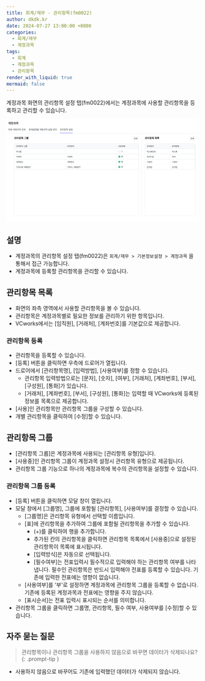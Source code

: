 ```yaml
---
title: 회계/재무 - 관리항목(fm0022)
author: dkdk.kr
date: 2024-07-27 13:00:00 +0800
categories:
  - 회계/재무
  - 계정과목
tags:
  - 회계
  - 계정과목
  - 관리항목
render_with_liquid: true
mermaid: false
---
```

계정과목 화면의 관리항목 설정 탭(fm0022)에서는 계정과목에 사용할 관리항목을 등록하고 관리할 수 있습니다.  

![](assets/img/Pasted%20image%2020250417144424.png)
## 설명

- 계정과목의 관리항목 설정 탭(fm0022)은 `회계/재무 > 기본정보설정 > 계정과목` 을 통해서 접근 가능합니다.
- 계정과목에 등록할 관리항목을 관리할 수 있습니다. 

## 관리항목 목록

- 화면의 좌측 영역에서 사용할 관리항목을 볼 수 있습니다.
- 관리항목은 계정과목별로 필요한 정보를 관리하기 위한 항목입니다. 
- VCworks에서는 [임직원], [거래처], [계좌번호]를 기본값으로 제공합니다.
### 관리항목 등록
- 관리항목을 등록할 수 있습니다.
- [등록] 버튼을 클릭하면 우측에 드로어가 열립니다.
- 드로어에서 [관리항목명], [입력방법], [사용여부]를 정할 수 있습니다.
	- 관리항목 입력방법으로는  [문자], [숫자], [여부], [거래처], [계좌번호], [부서], [구성원], [통화]가 있습니다. 
	- [거래처], [계좌번호], [부서], [구성원], [통화]는 입력할 때 VCworks에 등록된 정보를 목록으로 제공합니다.
- [사용]인 관리항목만 관리항목 그룹을 구성할 수 있습니다. 
- 개별 관리항목을 클릭하여 [수정]할 수 있습니다. 
## 관리항목 그룹

- [관리항목 그룹]은 계정과목에 사용되는 [관리항목 유형]입니다.
- [사용중]인 관리항목 그룹이 계정과목 설정시 관리항목 유형으로 제공됩니다. 
- 관리항목 그룹 기능으로 하나의 계정과목에 복수의 관리항목을 설정할 수 있습니다.

### 관리항목 그룹 등록
- [등록] 버튼을 클릭하면 모달 창이 열립니다.
- 모달 창에서 [그룹명], 그룹에 포함될 [관리항목], [사용여부]를 결정할 수 있습니다. 
	- [그룹명]은 관리항목 유형에서 선택할 이름입니다.
	- [표]에 관리항목을 추가하여 그룹에 포함될 관리항목을 추가할 수 있습니다. 
		- (+)를 클릭하여 행을 추가합니다.
		- 추가된 칸의 관리항목을 클릭하면 관리항목 목록에서 [사용중]으로 설정된 관리항목이 목록에 표시됩니다.
		- [입력방식]은 자동으로 선택됩니다.
		- [필수여부]는 전표입력시 필수적으로 입력해야 하는 관리항목 여부를 나타냅니다. 필수인 관리항목은 반드시 입력해야 전표를 등록할 수 있습니다.  기존에 입력한 전표에는 영향이 없습니다. 
	- [사용여부]를 '부'로 설정하면 계정과목에 관리항목 그룹을 등록할 수 없습니다. 기존에 등록된 계정과목과 전표에는 영향을 주지 않습니다. 
	- [표시순서]는 전표 입력시 표시되는 순서를 의미합니다.
- 관리항목 그룹을 클릭하면 그룹명, 관리항목, 필수 여부, 사용여부를 [수정]할 수 있습니다.



## 자주 묻는 질문

> 관리항목이나 관리항목 그룹을 사용하지 않음으로 바꾸면 데이터가 삭제되나요?
{: .prompt-tip }

- 사용하지 않음으로 바꾸어도 기존에 입력했던 데이터가 삭제되지 않습니다. 
